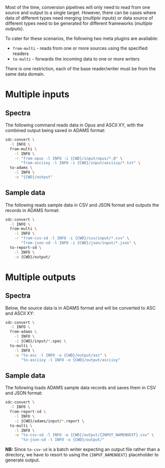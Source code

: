Most of the time, conversion pipelines will only need to read from one
source and output to a single target. However, there can be cases where
data of different types need merging (*multiple inputs*) or data source
of different types need to be generated for different frameworks (*multiple outputs*).

To cater for these scenarios, the following two meta plugins are available:

* `from-multi` - reads from one or more sources using the specified readers
* `to-multi` - forwards the incoming data to one or more writers

There is one restriction, each of the base reader/writer must be from the
same data domain.


# Multiple inputs

## Spectra

The following command reads data in Opus and ASCII XY, with the combined 
output being saved in ADAMS format:

```bash
sdc-convert \
  -l INFO \
  from-multi \
    -l INFO \
    -r "from-opus -l INFO -i {CWD}/input/opus/*.0" \
       "from-asciixy -l INFO -i {CWD}/input/asciixy/*.txt" \
  to-adams \
    -l INFO \
    -o "{CWD}/output"
```

## Sample data

The following reads sample data in CSV and JSON format and outputs the records
in ADAMS format:

```bash
sdc-convert \
  -l INFO \
  from-multi \
    -l INFO \
    -r "from-csv-sd -l INFO -i {CWD}/csv/input/*.csv" \
       "from-json-sd -l INFO -i {CWD}/json/input/*.json" \
  to-report-sd \
    -l INFO \
    -o {CWD}/output/
```


# Multiple outputs

## Spectra

Below, the source data is in ADAMS format and will be
converted to ASC and ASCII XY:

```bash
sdc-convert \
  -l INFO \
  from-adams \
    -l INFO \
    -i {CWD}/input/*.spec \
  to-multi \
    -l INFO \
    -w "to-asc -l INFO -o {CWD}/output/asc" \
       "to-asciixy -l INFO -o {CWD}/output/asciixy"
```

## Sample data

The following loads ADAMS sample data records and saves them in CSV
and JSON format:

```bash
sdc-convert \
  -l INFO \
  from-report-sd \
    -l INFO \
    -i {CWD}/adams/input/*.report \
  to-multi \
    -l INFO \
    -w "to-csv-sd -l INFO -o {CWD}/output/{INPUT_NAMENOEXT}.csv" \
       "to-json-sd -l INFO -o {CWD}/output/"
```

**NB:** Since `to-csv-sd` is a batch writer expecting an output file rather 
than a directory, we have to resort to using the `{INPUT_NAMENOEXT}`
placeholder to generate output.
